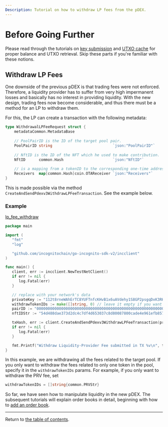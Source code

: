 ```yaml
---
Description: Tutorial on how to withdraw LP fees from the pDEX.
---
```


# Before Going Further

Please read through the tutorials on [key submission](../accounts/submit_key.md)
and [UTXO cache](../accounts/utxo_cache.md) for proper balance and UTXO retrieval. Skip these parts if you're familiar
with these notions.

## Withdraw LP Fees
One downside of the previous pDEX is that trading fees were not enforced. Therefore, a liquidity provider has to suffer from very high impermanent losses and basically has no interest in providing liquidity. With the new design, trading fees now
become considerable, and thus there must be a method for an LP to withdraw them.

For this, the LP can create a transaction with the following metadata:
```go
type WithdrawalLPFeeRequest struct {
    metadataCommon.MetadataBase
    
    // PoolPairID is the ID of the target pool pair.
    PoolPairID string                           `json:"PoolPairID"`
    
    // NftID is the ID of the NFT which he used to make contribution.
    NftID      common.Hash                      `json:"NftID"`
    
    // is a mapping from a tokenID to the corresponding one-time address for receiving back the funds (different OTAs for different tokens).
    Receivers  map[common.Hash]coin.OTAReceiver `json:"Receivers"`
}
```
This is made possible via the method `CreateAndSendPdexv3WithdrawLPFeeTransaction`. See the example below.

### Example
[lp_fee_withdraw](../../code/pdex/lp_fee_withdraw/lp_fee.go)

```go
package main

import (
   "fmt"
   "log"

   "github.com/incognitochain/go-incognito-sdk-v2/incclient"
)

func main() {
   client, err := incclient.NewTestNetClient()
   if err != nil {
      log.Fatal(err)
   }

   // replace with your network's data
   privateKey := "112t8rneWAhErTC8YUFTnfcKHvB1x6uAVdehy1S8GP2psgqDxK3RHouUcd69fz88oAL9XuMyQ8mBY5FmmGJdcyrpwXjWBXRpoWwgJXjsxi4j"
   withdrawTokenIDs := make([]string, 0) // leave it empty if you want to withdraw all fees in the pool. Otherwise, specify which token.
   pairID := "0000000000000000000000000000000000000000000000000000000000000004-00000000000000000000000000000000000000000000000000000000000115d7-0868e6a074566d77c2ebdce49949352efbe69b0eda7da839bfc8985e7ed300f2"
   nftIDStr := "54d488dae373d2dc4c7df4d653037c8d80087800cade4e961efb857c68b91a22"

   txHash, err := client.CreateAndSendPdexv3WithdrawLPFeeTransaction(privateKey, pairID, nftIDStr, withdrawTokenIDs...)
   if err != nil {
      log.Fatal(err)
   }

   fmt.Printf("Withdraw Liquidity-Provider Fee submitted in TX %v\n", txHash)
}
```
In this example, we are withdrawing all the fees related to the target pool. If you only want to withdraw the fees related to only one token in the pool, specify it in the `withdrawTokenIDs` params. For example, if you only want to withdraw the PRV fee, set
```go
withdrawTokenIDs = []string{common.PRVStr}
```

So far, we have seen how to manipulate liquidity in the new pDEX. The subsequent tutorials will explain order books in detail, beginning with how to [add an order book](./ob_add.md).

---
Return to [the table of contents](../../../README.md).
